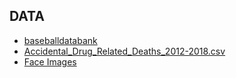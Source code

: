 ## DATA


- [baseballdatabank](./baseballdatabank/README.md)
- [Accidental_Drug_Related_Deaths_2012-2018.csv](./Accidental_Drug_Related_Deaths_2012-2018.csv)
- [Face Images](./faces)
